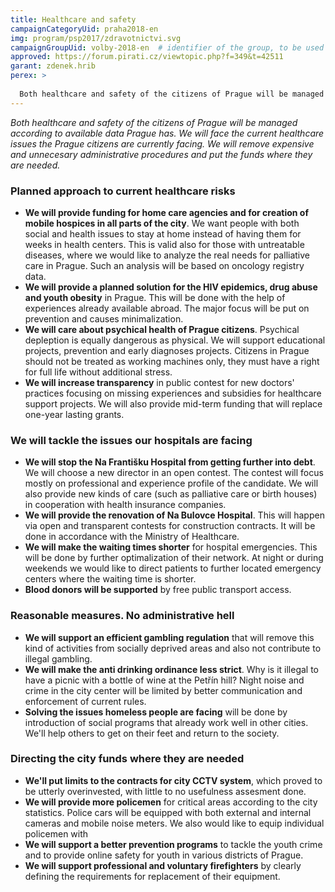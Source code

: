 ```yaml
---
title: Healthcare and safety 
campaignCategoryUid: praha2018-en
img: program/psp2017/zdravotnictvi.svg
campaignGroupUid: volby-2018-en  # identifier of the group, to be used in program point
approved: https://forum.pirati.cz/viewtopic.php?f=349&t=42511
garant: zdenek.hrib
perex: >
  
  Both healthcare and safety of the citizens of Prague will be managed according to available data Prague has. We will face the current healthcare issues the Prague citizens are currently facing. We will remove expensive and unnecesary administrative procedures and put the funds where they are needed. 
---
```


*Both healthcare and safety of the citizens of Prague will be managed according to available data Prague has. We will face the current healthcare issues the Prague citizens are currently facing. We will remove expensive and unnecesary administrative procedures and put the funds where they are needed.*

### Planned approach to current healthcare risks

* **We will provide funding for home care agencies and for creation of mobile hospices in all parts of the city**. We want people with both social and health issues to
stay at home instead of having them for weeks in health centers. This is valid also for those with untreatable diseases, where we would like to analyze the real needs for palliative care in Prague. Such an analysis will be based on oncology registry data. 
* **We will provide a planned solution for the HIV epidemics, drug abuse and youth obesity** in Prague.
This will be done with the help of experiences already available abroad. The major focus will be put 
on prevention and causes minimalization. 
* **We will care about psychical health of Prague citizens**. Psychical depleption
is equally dangerous as physical. We will support educational projects, prevention
and early diagnoses projects. Citizens in Prague should not
be treated as working machines only, they must have a right for full life without 
additional stress. 
* **We will increase transparency** in public contest for new doctors' practices focusing on 
missing experiences and subsidies for healthcare support projects. We will also
provide mid-term funding that will replace one-year lasting grants. 

### We will tackle the issues our hospitals are facing

* **We will stop the Na Františku Hospital from getting further into debt**. We will choose
a new director in an open contest. The contest will focus mostly on professional and experience profile
of the candidate. We will also provide new kinds of care (such as palliative care or birth houses) in cooperation with health insurance companies.
* **We will provide the renovation of Na Bulovce Hospital**. This will happen via open and transparent
contests for construction contracts. It will be done in accordance with the Ministry of Healthcare.
* **We will make the waiting times shorter** for hospital emergencies. This will be done by further optimalization of their network. At night or during weekends
we would like to direct patients to further located emergency centers where the waiting time is shorter. 
* **Blood donors will be supported** by free public transport access. 

### Reasonable measures. No administrative hell

* **We will support an efficient gambling regulation** that will remove this kind
of activities from socially deprived areas and also not contribute to illegal gambling.
* **We will make the anti drinking ordinance less strict**. Why is it illegal to have a picnic with a bottle of wine at the Petřín hill? Night noise and crime in the city center will be limited by better communication and enforcement of current rules. 
* **Solving the issues homeless people are facing** will be done by introduction of social programs that already work well in other cities. We'll help
others to get on their feet and return to the society. 

### Directing the city funds where they are needed

* **We'll put limits to the contracts for city CCTV system**, which proved to be
utterly overinvested, with little to no usefulness assesment done.
* **We will provide more policemen** for critical areas according to the city statistics.
Police cars will be equipped with both external and internal cameras and mobile noise meters.
We also would like to equip individual policemen with 
* **We will support a better prevention programs** to tackle the youth crime and to 
provide online safety for youth in various districts of Prague.
* **We will support professional and voluntary firefighters** by clearly defining the 
requirements for replacement of their equipment. 
